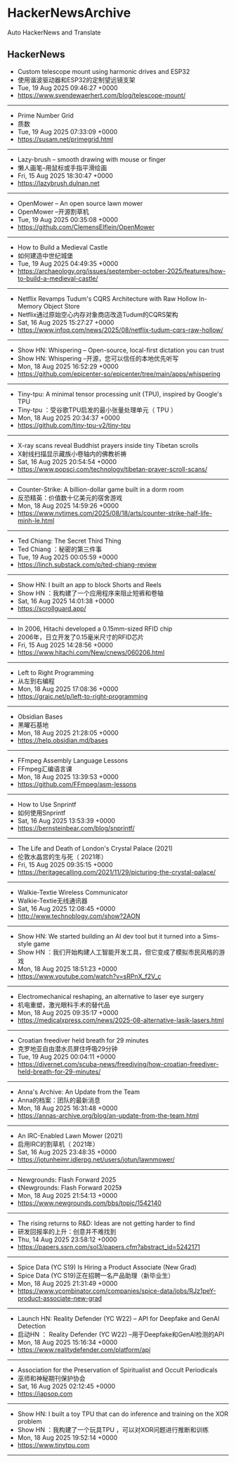 # HackerNewsArchive
Auto HackerNews and Translate

## HackerNews
* Custom telescope mount using harmonic drives and ESP32
* 使用谐波驱动器和ESP32的定制望远镜支架
* Tue, 19 Aug 2025 09:46:27 +0000
* https://www.svendewaerhert.com/blog/telescope-mount/
----
* Prime Number Grid
* 质数
* Tue, 19 Aug 2025 07:33:09 +0000
* https://susam.net/primegrid.html
----
* Lazy-brush – smooth drawing with mouse or finger
* 懒人画笔–用鼠标或手指平滑绘画
* Fri, 15 Aug 2025 18:30:47 +0000
* https://lazybrush.dulnan.net
----
* OpenMower – An open source lawn mower
* OpenMower –开源割草机
* Tue, 19 Aug 2025 00:35:08 +0000
* https://github.com/ClemensElflein/OpenMower
----
* How to Build a Medieval Castle
* 如何建造中世纪城堡
* Tue, 19 Aug 2025 04:49:35 +0000
* https://archaeology.org/issues/september-october-2025/features/how-to-build-a-medieval-castle/
----
* Netflix Revamps Tudum's CQRS Architecture with Raw Hollow In-Memory Object Store
* Netflix通过原始空心内存对象商店改造Tudum的CQRS架构
* Sat, 16 Aug 2025 15:27:27 +0000
* https://www.infoq.com/news/2025/08/netflix-tudum-cqrs-raw-hollow/
----
* Show HN: Whispering – Open-source, local-first dictation you can trust
* Show HN: Whispering –开源，您可以信任的本地优先听写
* Mon, 18 Aug 2025 16:52:29 +0000
* https://github.com/epicenter-so/epicenter/tree/main/apps/whispering
----
* Tiny-tpu: A minimal tensor processing unit (TPU), inspired by Google's TPU
* Tiny-tpu ：受谷歌TPU启发的最小张量处理单元（ TPU ）
* Mon, 18 Aug 2025 20:34:37 +0000
* https://github.com/tiny-tpu-v2/tiny-tpu
----
* X-ray scans reveal Buddhist prayers inside tiny Tibetan scrolls
* X射线扫描显示藏族小卷轴内的佛教祈祷
* Sat, 16 Aug 2025 20:54:54 +0000
* https://www.popsci.com/technology/tibetan-prayer-scroll-scans/
----
* Counter-Strike: A billion-dollar game built in a dorm room
* 反恐精英：价值数十亿美元的宿舍游戏
* Mon, 18 Aug 2025 14:59:26 +0000
* https://www.nytimes.com/2025/08/18/arts/counter-strike-half-life-minh-le.html
----
* Ted Chiang: The Secret Third Thing
* Ted Chiang ：秘密的第三件事
* Tue, 19 Aug 2025 00:05:59 +0000
* https://linch.substack.com/p/ted-chiang-review
----
* Show HN: I built an app to block Shorts and Reels
* Show HN ：我构建了一个应用程序来阻止短裤和卷轴
* Sat, 16 Aug 2025 14:01:38 +0000
* https://scrollguard.app/
----
* In 2006, Hitachi developed a 0.15mm-sized RFID chip
* 2006年，日立开发了0.15毫米尺寸的RFID芯片
* Fri, 15 Aug 2025 14:28:56 +0000
* https://www.hitachi.com/New/cnews/060206.html
----
* Left to Right Programming
* 从左到右编程
* Mon, 18 Aug 2025 17:08:36 +0000
* https://graic.net/p/left-to-right-programming
----
* Obsidian Bases
* 黑曜石基地
* Mon, 18 Aug 2025 21:28:05 +0000
* https://help.obsidian.md/bases
----
* FFmpeg Assembly Language Lessons
* FFmpeg汇编语言课
* Mon, 18 Aug 2025 13:39:53 +0000
* https://github.com/FFmpeg/asm-lessons
----
* How to Use Snprintf
* 如何使用Snprintf
* Sat, 16 Aug 2025 13:53:39 +0000
* https://bernsteinbear.com/blog/snprintf/
----
* The Life and Death of London's Crystal Palace (2021)
* 伦敦水晶宫的生与死（ 2021年）
* Fri, 15 Aug 2025 09:35:15 +0000
* https://heritagecalling.com/2021/11/29/picturing-the-crystal-palace/
----
* Walkie-Textie Wireless Communicator
* Walkie-Textie无线通讯器
* Sat, 16 Aug 2025 12:08:45 +0000
* http://www.technoblogy.com/show?2AON
----
* Show HN: We started building an AI dev tool but it turned into a Sims-style game
* Show HN ：我们开始构建人工智能开发工具，但它变成了模拟市民风格的游戏
* Mon, 18 Aug 2025 18:51:23 +0000
* https://www.youtube.com/watch?v=sRPnX_f2V_c
----
* Electromechanical reshaping,  an alternative to laser eye surgery
* 机电重塑，激光眼科手术的替代品
* Mon, 18 Aug 2025 09:35:17 +0000
* https://medicalxpress.com/news/2025-08-alternative-lasik-lasers.html
----
* Croatian freediver held breath for 29 minutes
* 克罗地亚自由潜水员屏住呼吸29分钟
* Tue, 19 Aug 2025 00:04:11 +0000
* https://divernet.com/scuba-news/freediving/how-croatian-freediver-held-breath-for-29-minutes/
----
* Anna's Archive: An Update from the Team
* Anna的档案：团队的最新消息
* Mon, 18 Aug 2025 16:31:48 +0000
* https://annas-archive.org/blog/an-update-from-the-team.html
----
* An IRC-Enabled Lawn Mower (2021)
* 启用IRC的割草机（ 2021年）
* Sat, 16 Aug 2025 23:48:35 +0000
* https://jotunheimr.idlerpg.net/users/jotun/lawnmower/
----
* Newgrounds: Flash Forward 2025
* 《Newgrounds: Flash Forward 2025》
* Mon, 18 Aug 2025 21:54:13 +0000
* https://www.newgrounds.com/bbs/topic/1542140
----
* The rising returns to R&D: Ideas are not getting harder to find
* 研发回报率的上升：创意并不难找到
* Thu, 14 Aug 2025 23:58:12 +0000
* https://papers.ssrn.com/sol3/papers.cfm?abstract_id=5242171
----
* Spice Data (YC S19) Is Hiring a Product Associate (New Grad)
* Spice Data (YC S19)正在招聘一名产品助理（新毕业生）
* Mon, 18 Aug 2025 21:31:49 +0000
* https://www.ycombinator.com/companies/spice-data/jobs/RJz1peY-product-associate-new-grad
----
* Launch HN: Reality Defender (YC W22) – API for Deepfake and GenAI Detection
* 启动HN ： Reality Defender (YC W22) –用于Deepfake和GenAI检测的API
* Mon, 18 Aug 2025 15:16:34 +0000
* https://www.realitydefender.com/platform/api
----
* Association for the Preservation of Spiritualist and Occult Periodicals
* 巫师和神秘期刊保护协会
* Sat, 16 Aug 2025 02:12:45 +0000
* https://iapsop.com
----
* Show HN: I built a toy TPU that can do inference and training on the XOR problem
* Show HN ：我构建了一个玩具TPU ，可以对XOR问题进行推断和训练
* Mon, 18 Aug 2025 19:52:14 +0000
* https://www.tinytpu.com
----

